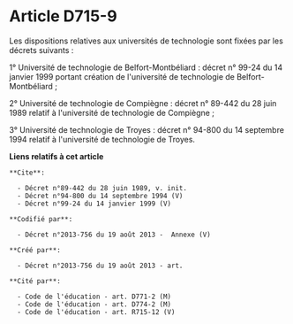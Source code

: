# Article D715-9

Les dispositions relatives aux universités de technologie sont fixées par les décrets suivants :

1° Université de technologie de Belfort-Montbéliard : décret n° 99-24 du 14 janvier 1999 portant création de l'université de
technologie de Belfort-Montbéliard ;

2° Université de technologie de Compiègne : décret n° 89-442 du 28 juin 1989 relatif à l'université de technologie de
Compiègne ;

3° Université de technologie de Troyes : décret n° 94-800 du 14 septembre 1994 relatif à l'université de technologie de
Troyes.

**Liens relatifs à cet article**

	**Cite**:

	  - Décret n°89-442 du 28 juin 1989, v. init.
	  - Décret n°94-800 du 14 septembre 1994 (V)
	  - Décret n°99-24 du 14 janvier 1999 (V)

	**Codifié par**:

	  - Décret n°2013-756 du 19 août 2013 -  Annexe (V)

	**Créé par**:

	  - Décret n°2013-756 du 19 août 2013 - art.

	**Cité par**:

	  - Code de l'éducation - art. D771-2 (M)
	  - Code de l'éducation - art. D774-2 (M)
	  - Code de l'éducation - art. R715-12 (V)

